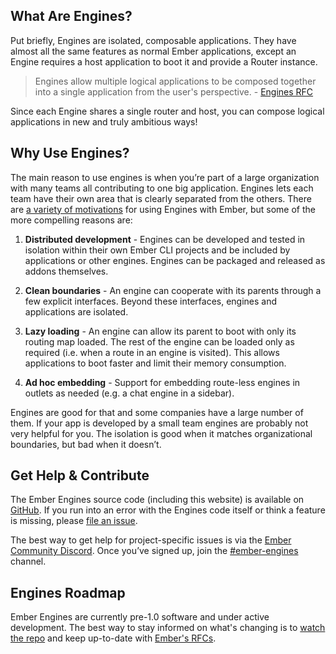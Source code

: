 ## What Are Engines?

Put briefly, Engines are isolated, composable applications. They have almost all the same features as normal Ember applications, except an Engine requires a host application to boot it and provide a Router instance.

> Engines allow multiple logical applications to be composed together into a single application from the user's perspective. - [Engines RFC](https://github.com/emberjs/rfcs/blob/master/text/0010-engines.md)

Since each Engine shares a single router and host, you can compose logical applications in new and truly ambitious ways!


## Why Use Engines?

The main reason to use engines is when you’re part of a large organization with many teams all contributing to one big application. Engines lets each team have their own area that is clearly separated from the others. There are [a variety of motivations](https://github.com/emberjs/rfcs/blob/master/text/0010-engines.md#motivation) for using Engines with Ember, but some of the more compelling reasons are:

1. **Distributed development** - Engines can be developed and tested in isolation within their own Ember CLI projects and be included by applications or other engines. Engines can be packaged and released as addons themselves.

2. **Clean boundaries** - An engine can cooperate with its parents through a few explicit interfaces. Beyond these interfaces, engines and applications are isolated.

3. **Lazy loading** - An engine can allow its parent to boot with only its routing map loaded. The rest of the engine can be loaded only as required (i.e. when a route in an engine is visited). This allows applications to boot faster and limit their memory consumption.

4. **Ad hoc embedding** - Support for embedding route-less engines in outlets as needed (e.g. a chat engine in a sidebar).

Engines are good for that and some companies have a large number of them. If your app is developed by a small team engines are probably not very helpful for you. The isolation is good when it matches organizational boundaries, but bad when it doesn’t.

## Get Help &amp; Contribute

The Ember Engines source code (including this website) is available on [GitHub](http://github.com/ember-engines). If you run into an error with the Engines code itself or think a feature is missing, please [file an issue](https://github.com/ember-engines/ember-engines/issues).

The best way to get help for project-specific issues is via the [Ember Community Discord](https://discordapp.com/invite/zT3asNS). Once you’ve signed up, join the [#ember-engines](https://discordapp.com/channels/480462759797063690/487221820638887947) channel.

## Engines Roadmap

Ember Engines are currently pre-1.0 software and under active development. The best way to stay informed on what's changing is to [watch the repo](https://github.com/ember-engines/ember-engines) and keep up-to-date with [Ember's RFCs](https://github.com/emberjs/rfcs/pulls).
